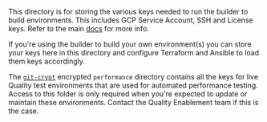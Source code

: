This directory is for storing the various keys needed to run the builder to build environments. This includes GCP Service Account, SSH and License keys. Refer to the main [docs](../README.md#documentation) for more info.

If you're using the builder to build your own environment(s) you can store your keys here in this directory and configure Terraform and Ansible to load them keys accordingly.

The [`git-crypt`](https://github.com/AGWA/git-crypt) encrypted `performance` directory contains all the keys for live Quality test environments that are used for automated performance testing. Access to this folder is only required when you're expected to update or maintain these environments. Contact the Quality Enablement team if this is the case.